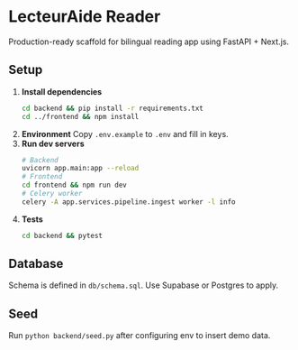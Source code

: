 # LecteurAide Reader

Production-ready scaffold for bilingual reading app using FastAPI + Next.js.

## Setup

1. **Install dependencies**
   ```bash
   cd backend && pip install -r requirements.txt
   cd ../frontend && npm install
   ```
2. **Environment**
   Copy `.env.example` to `.env` and fill in keys.
3. **Run dev servers**
   ```bash
   # Backend
   uvicorn app.main:app --reload
   # Frontend
   cd frontend && npm run dev
   # Celery worker
   celery -A app.services.pipeline.ingest worker -l info
   ```
4. **Tests**
   ```bash
   cd backend && pytest
   ```

## Database
Schema is defined in `db/schema.sql`. Use Supabase or Postgres to apply.

## Seed
Run `python backend/seed.py` after configuring env to insert demo data.

